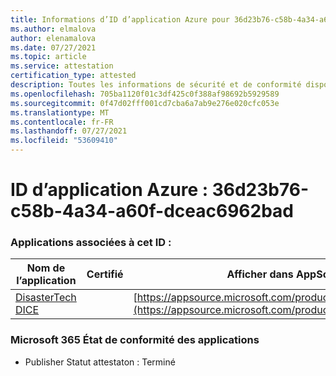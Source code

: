 ```yaml
---
title: Informations d’ID d’application Azure pour 36d23b76-c58b-4a34-a60f-dceac6962bad
ms.author: elmalova
author: elenamalova
ms.date: 07/27/2021
ms.topic: article
ms.service: attestation
certification_type: attested
description: Toutes les informations de sécurité et de conformité disponibles pour 36d23b76-c58b-4a34-a60f-dceac6962bad.
ms.openlocfilehash: 705ba1120f01c3df425c0f388af98692b5929589
ms.sourcegitcommit: 0f47d02fff001cd7cba6a7ab9e276e020cfc053e
ms.translationtype: MT
ms.contentlocale: fr-FR
ms.lasthandoff: 07/27/2021
ms.locfileid: "53609410"
---
```

# <a name="azure-app-id-36d23b76-c58b-4a34-a60f-dceac6962bad"></a>ID d’application Azure : 36d23b76-c58b-4a34-a60f-dceac6962bad


### <a name="apps-associated-with-this-id"></a>Applications associées à cet ID :
| **Nom de l’application** | **Certifié** | **Afficher dans AppSource** |
|--------------|---------------|-----------------------|
| [DisasterTech DICE](https://docs.microsoft.com/microsoft-365-app-certification/forward/WA200001909) |  | [https://appsource.microsoft.com/product/office/WA200001909](https://appsource.microsoft.com/product/office/WA200001909) |

### <a name="microsoft-365-app-compliance-status"></a>Microsoft 365 État de conformité des applications
- Publisher Statut attestaton : Terminé
